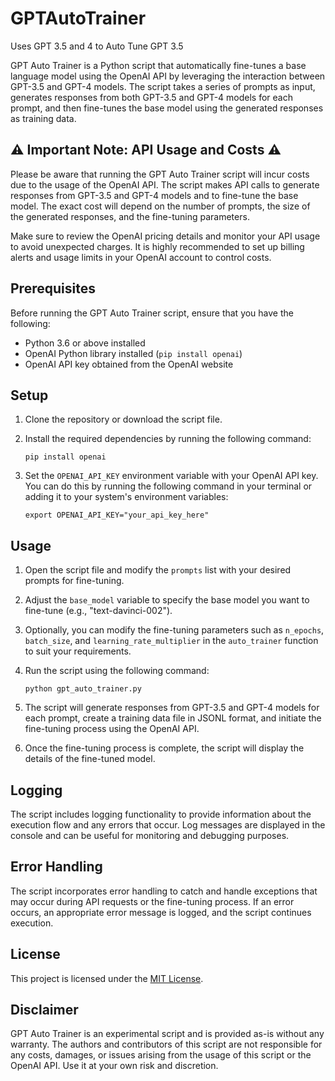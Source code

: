 # GPTAutoTrainer
Uses GPT 3.5 and 4 to Auto Tune GPT 3.5

GPT Auto Trainer is a Python script that automatically fine-tunes a base language model using the OpenAI API by leveraging the interaction between GPT-3.5 and GPT-4 models. The script takes a series of prompts as input, generates responses from both GPT-3.5 and GPT-4 models for each prompt, and then fine-tunes the base model using the generated responses as training data.

## ⚠️ Important Note: API Usage and Costs ⚠️

Please be aware that running the GPT Auto Trainer script will incur costs due to the usage of the OpenAI API. The script makes API calls to generate responses from GPT-3.5 and GPT-4 models and to fine-tune the base model. The exact cost will depend on the number of prompts, the size of the generated responses, and the fine-tuning parameters.

Make sure to review the OpenAI pricing details and monitor your API usage to avoid unexpected charges. It is highly recommended to set up billing alerts and usage limits in your OpenAI account to control costs.

## Prerequisites

Before running the GPT Auto Trainer script, ensure that you have the following:

- Python 3.6 or above installed
- OpenAI Python library installed (`pip install openai`)
- OpenAI API key obtained from the OpenAI website

## Setup

1. Clone the repository or download the script file.

2. Install the required dependencies by running the following command:
   ```
   pip install openai
   ```

3. Set the `OPENAI_API_KEY` environment variable with your OpenAI API key. You can do this by running the following command in your terminal or adding it to your system's environment variables:
   ```
   export OPENAI_API_KEY="your_api_key_here"
   ```

## Usage

1. Open the script file and modify the `prompts` list with your desired prompts for fine-tuning.

2. Adjust the `base_model` variable to specify the base model you want to fine-tune (e.g., "text-davinci-002").

3. Optionally, you can modify the fine-tuning parameters such as `n_epochs`, `batch_size`, and `learning_rate_multiplier` in the `auto_trainer` function to suit your requirements.

4. Run the script using the following command:
   ```
   python gpt_auto_trainer.py
   ```

5. The script will generate responses from GPT-3.5 and GPT-4 models for each prompt, create a training data file in JSONL format, and initiate the fine-tuning process using the OpenAI API.

6. Once the fine-tuning process is complete, the script will display the details of the fine-tuned model.

## Logging

The script includes logging functionality to provide information about the execution flow and any errors that occur. Log messages are displayed in the console and can be useful for monitoring and debugging purposes.

## Error Handling

The script incorporates error handling to catch and handle exceptions that may occur during API requests or the fine-tuning process. If an error occurs, an appropriate error message is logged, and the script continues execution.

## License

This project is licensed under the [MIT License](LICENSE).

## Disclaimer

GPT Auto Trainer is an experimental script and is provided as-is without any warranty. The authors and contributors of this script are not responsible for any costs, damages, or issues arising from the usage of this script or the OpenAI API. Use it at your own risk and discretion.
